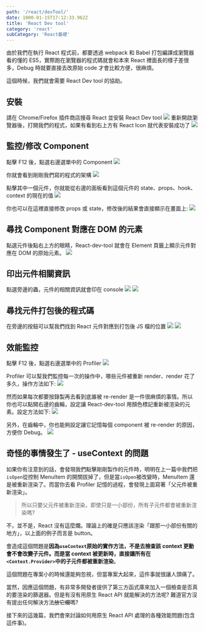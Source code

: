 ```yaml
---
path: '/react/devTool/'
date: 1000-01-15T17:12:33.962Z
title: 'React Dev tool'
category: 'react'
subCategory: 'React基礎'
---
```


由於我們在執行 React 程式前，都要透過 webpack 和 Babel 打包編譯成瀏覽器看的懂的 ES5，實際跑在瀏覽器的程式碼就會和本來 React 裡面長的樣子差很多，Debug 時就要直接去改原始 code 才會比較方便，很麻煩。

這個時候，我們就會需要 React Dev tool 的協助。

## 安裝

請在 Chrome/Firefox 插件商店搜尋 React 並安裝 React Dev tool
![](https://i.imgur.com/EydNABy.png)
重新開啟瀏覽器後，打開我們的程式，如果有看到右上方有 React Icon 就代表安裝成功了
![](https://i.imgur.com/xadIfzk.png)

## 監控/修改 Component

點擊 F12 後，點選右邊選單中的 Component
![](https://i.imgur.com/Od64Ko3.png)

你就會看到剛剛我們寫的程式的架構
![](https://i.imgur.com/jZYvAxl.png)

點擊其中一個元件，你就能從右邊的面板看到這個元件的 state、props、hook、context 的現在的值
![](https://i.imgur.com/zaloplx.png)

你也可以在這裡直接修改 props 或 state，修改後的結果會直接顯示在畫面上:
![](https://i.imgur.com/o50cx1w.gif)

## 尋找 Component 對應在 DOM 的元素

點選元件後點右上方的眼睛，React-dev-tool 就會在 Element 頁籤上顯示元件對應在 DOM 的原始元素。
![](https://i.imgur.com/o8CQWoS.png)

## 印出元件相關資訊

點選旁邊的蟲，元件的相關資訊就會印在 console
![](https://i.imgur.com/qClNt2h.png)
![](https://i.imgur.com/7FKa5X3.png)

## 尋找元件打包後的程式碼

在旁邊的按鈕可以幫我們找到 React 元件對應到打包後 JS 檔的位置
![](https://i.imgur.com/7spQzjO.png)
![](https://i.imgur.com/XgZLpxV.png)

## 效能監控

點擊 F12 後，點選右邊選單中的 Profiler
![](https://i.imgur.com/Od64Ko3.png)

Profiler 可以幫我們監控每一次的操作中，哪些元件被重新 render、render 花了多久，操作方法如下:
![](https://i.imgur.com/IFOeLsP.gifhttps://i.imgur.com/IFOeLsP.gif)

然而如果每次都要按錄製再去看到底誰被 re-render 是一件很麻煩的事情。所以你也可以點開右邊的齒輪，設定讓 React-dev-tool 用顏色標記重新被渲染的元素。設定方法如下:
![](https://i.imgur.com/HD2F8qn.gif)

另外，在齒輪中，你也能夠設定讓它記憶每個 component 被 re-render 的原因，方便你 Debug。
![](https://i.imgur.com/fSkvb5R.png)

## 奇怪的事情發生了 - useContext 的問題

如果你有注意到的話，會發現我們點擊剛剛製作的元件時，明明在上一篇中我們把` isOpen`從控制 MenuItem 的開關拔掉了，但是當`isOpen`被改變時，MenuItem 還是被重新渲染了。而當你去看 Profiler 記憶的過程，會發現上面寫著「父元件被重新渲染」。

> 所以只要父元件被重新渲染，即使只是一小部份，所有子元件都會被重新渲染嗎?

不，並不是，React 沒有這麼爛。理論上的確是只應該渲染「跟那一小部份有關的地方」，以上面的例子而言是 button。

會造成這個問題是**因為`useContext`原始的實作方法，不是去檢查該 context 更動會不會改變子元件。而是當 context 被更新時，直接讓所有在`<Context.Provider>`中的子元件都被重新渲染**。

這個問題在專案小的時候還能夠忽視，但當專案大起來，這件事就很讓人頭痛了。

當然，因應這個問題，有非常多開發者提供了第三方函式庫來加入一個檢查是否真的要渲染的篩選器。但是有沒有用原生 React API 就能解決的方法呢? 難道官方沒有提出任何解決方法~~放它爛~~嗎?

接下來的這幾篇，我們會來討論如何用原生 React API 處理的各種效能問題(包含這件事)。
